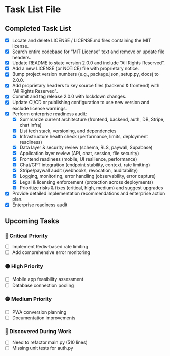 # Task List File

## Completed Task List
- [x] Locate and delete LICENSE / LICENSE.md files containing the MIT license.
- [x] Search entire codebase for “MIT License” text and remove or update file headers.
- [x] Update README to state version 2.0.0 and include “All Rights Reserved”.
- [x] Add a new LICENSE (or NOTICE) file with proprietary notice.
- [x] Bump project version numbers (e.g., package.json, setup.py, docs) to 2.0.0.
- [x] Add proprietary headers to key source files (backend & frontend) with "All Rights Reserved".
- [x] Commit and tag release 2.0.0 with lockdown changes.
- [x] Update CI/CD or publishing configuration to use new version and exclude license warnings.
- [x] Perform enterprise readiness audit:
  - [x] Summarize current architecture (frontend, backend, auth, DB, Stripe, chat infra)
  - [x] List tech stack, versioning, and dependencies
  - [x] Infrastructure health check (performance, limits, deployment readiness)
  - [x] Data layer & security review (schema, RLS, paywall, Supabase)
  - [x] Application layer review (API, chat, session, file security)
  - [x] Frontend readiness (mobile, UI resilience, performance)
  - [x] Chat/GPT integration (endpoint stability, context, rate limiting)
  - [x] Stripe/paywall audit (webhooks, revocation, auditability)
  - [x] Logging, monitoring, error handling (observability, error capture)
  - [x] Legal & licensing enforcement (protection across deployments)
  - [x] Prioritize risks & fixes (critical, high, medium) and suggest upgrades
- [x] Provide detailed implementation recommendations and enterprise action plan.
- [x] Enterprise readiness audit

## Upcoming Tasks

### 🔴 Critical Priority
- [ ] Implement Redis-based rate limiting
- [ ] Add comprehensive error monitoring

### 🟠 High Priority  
- [ ] Mobile app feasibility assessment
- [ ] Database connection pooling

### 🟡 Medium Priority
- [ ] PWA conversion planning
- [ ] Documentation improvements

### 📝 Discovered During Work
- [ ] Need to refactor main.py (510 lines)
- [ ] Missing unit tests for auth.py